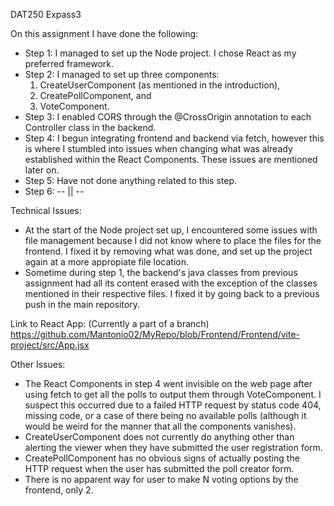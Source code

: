 DAT250 Expass3

On this assignment I have done the following:

- Step 1: I managed to set up the Node project. I chose React as my preferred framework.
- Step 2: I managed to set up three components:
    1. CreateUserComponent (as mentioned in the introduction),
    2. CreatePollComponent, and
    3. VoteComponent.
- Step 3: I enabled CORS through the @CrossOrigin annotation to each Controller class in the backend.
- Step 4: I begun integrating frontend and backend via fetch, however this is where I stumbled into issues when changing what was already established within the React Components. These issues are mentioned later on.
- Step 5: Have not done anything related to this step.
- Step 6: -- || --

Technical Issues:
- At the start of the Node project set up, I encountered some issues with file management because I did not know where to place the files for the frontend. I fixed it by removing what was done, and set up the project again at a more appropiate file location.
- Sometime during step 1, the backend's java classes from previous assignment had all its content erased with the exception of the classes mentioned in their respective files. I fixed it by going back to a previous push in the main repository.

Link to React App:
(Currently a part of a branch)
https://github.com/Mantonio02/MyRepo/blob/Frontend/Frontend/vite-project/src/App.jsx

Other Issues:
- The React Components in step 4 went invisible on the web page after using fetch to get all the polls to output them through VoteComponent. I suspect this occurred due to a failed HTTP request by status code 404, missing code, or a case of there being no available polls (although it would be weird for the manner that all the components vanishes).
- CreateUserComponent does not currently do anything other than alerting the viewer when they have submitted the user registration form.
- CreatePollComponent has no obvious signs of actually posting the HTTP request when the user has submitted the poll creator form.
- There is no apparent way for user to make N voting options by the frontend, only 2.
